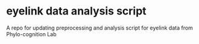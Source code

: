 ﻿# eyelink data analysis script
A repo for updating preprocessing and analysis script for eyelink data from Phylo-cognition Lab
